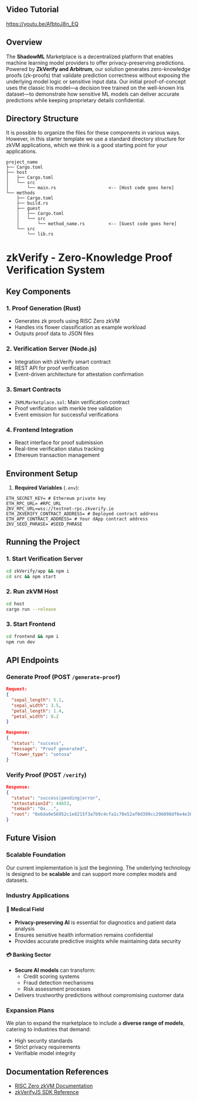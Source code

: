 ## Video Tutorial
https://youtu.be/AfbtoJ8n_EQ

## Overview
The **ShadowML** Marketplace is a decentralized platform that enables machine learning model providers to offer privacy-preserving predictions. Powered by **ZkVerify and Arbitrum**, our solution generates zero-knowledge proofs (zk-proofs) that validate prediction correctness without exposing the underlying model logic or sensitive input data.
Our initial proof-of-concept uses the classic Iris model—a decision tree trained on the well-known Iris dataset—to demonstrate how sensitive ML models can deliver accurate predictions while keeping proprietary details confidential.



## Directory Structure
It is possible to organize the files for these components in various ways.
However, in this starter template we use a standard directory structure for zkVM applications, which we think is a good starting point for your applications.

```text
project_name
├── Cargo.toml
├── host
│   ├── Cargo.toml
│   └── src
│       └── main.rs                    <-- [Host code goes here]
└── methods
    ├── Cargo.toml
    ├── build.rs
    ├── guest
    │   ├── Cargo.toml
    │   └── src
    │       └── method_name.rs         <-- [Guest code goes here]
    └── src
        └── lib.rs
```



[bonsai access]: https://bonsai.xyz/apply
[cargo-risczero]: https://docs.rs/cargo-risczero
[crates]: https://github.com/risc0/risc0/blob/main/README.md#rust-binaries
[dev-docs]: https://dev.risczero.com
[dev-mode]: https://dev.risczero.com/api/generating-proofs/dev-mode
[discord]: https://discord.gg/risczero
[docs.rs]: https://docs.rs/releases/search?query=risc0
[examples]: https://github.com/risc0/risc0/tree/main/examples
[risc0-build]: https://docs.rs/risc0-build
[risc0-repo]: https://www.github.com/risc0/risc0
[risc0-zkvm]: https://docs.rs/risc0-zkvm
[rust-toolchain]: rust-toolchain.toml
[rustup]: https://rustup.rs
[twitter]: https://twitter.com/risczero
[zkhack-iii]: https://www.youtube.com/watch?v=Yg_BGqj_6lg&list=PLcPzhUaCxlCgig7ofeARMPwQ8vbuD6hC5&index=5
[zkvm-overview]: https://dev.risczero.com/zkvm

# zkVerify - Zero-Knowledge Proof Verification System

## Key Components

### 1. Proof Generation (Rust)
- Generates zk proofs using RISC Zero zkVM
- Handles iris flower classification as example workload
- Outputs proof data to JSON files

### 2. Verification Server (Node.js)
- Integration with zkVerify smart contract
- REST API for proof verification
- Event-driven architecture for attestation confirmation


### 3. Smart Contracts
- `ZkMLMarketplace.sol`: Main verification contract
- Proof verification with merkle tree validation
- Event emission for successful verifications

### 4. Frontend Integration
- React interface for proof submission
- Real-time verification status tracking
- Ethereum transaction management

## Environment Setup

1. **Required Variables** (`.env`):
```env
ETH_SECRET_KEY= # Ethereum private key
ETH_RPC_URL= #RPC_URL
ZKV_RPC_URL=wss://testnet-rpc.zkverify.io 
ETH_ZKVERIFY_CONTRACT_ADDRESS= # Deployed contract address
ETH_APP_CONTRACT_ADDRESS= # Your dApp contract address
ZKV_SEED_PHRASE= #SEED_PHRASE
```


## Running the Project

### 1. Start Verification Server
```bash
cd zkVerify/app && npm i
cd src && npm start 
```

### 2. Run zkVM Host
```bash
cd host
cargo run --release
```

### 3. Start Frontend
```bash
cd frontend && npm i 
npm run dev
```

## API Endpoints

### Generate Proof (POST `/generate-proof`)
```json
Request:
{
  "sepal_length": 5.1,
  "sepal_width": 3.5,
  "petal_length": 1.4,
  "petal_width": 0.2
}

Response:
{
  "status": "success",
  "message": "Proof generated",
  "flower_type": "setosa"
}
```

### Verify Proof (POST `/verify`)
```json
Response:
{
  "status": "success|pending|error",
  "attestationId": 44653,
  "txHash": "0x...",
  "root": "0x6da9e56952c1e8215f3a7b9c4cfa1c70e52af0d399cc296098df6e4e30cf00ba"
}
```
## Future Vision

### Scalable Foundation
Our current implementation is just the beginning. The underlying technology is designed to be **scalable** and can support more complex models and datasets.

### Industry Applications

#### 🏥 Medical Field
- **Privacy-preserving AI** is essential for diagnostics and patient data analysis
- Ensures sensitive health information remains confidential
- Provides accurate predictive insights while maintaining data security

#### 💳 Banking Sector
- **Secure AI models** can transform:
  - Credit scoring systems
  - Fraud detection mechanisms
  - Risk assessment processes
- Delivers trustworthy predictions without compromising customer data

### Expansion Plans
We plan to expand the marketplace to include a **diverse range of models**, catering to industries that demand:
- High security standards
- Strict privacy requirements
- Verifiable model integrity

## Documentation References
- [RISC Zero zkVM Documentation](https://dev.risczero.com)
- [zkVerifyJS SDK Reference](https://docs.zkverify.io/sdk)

